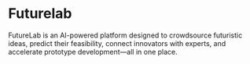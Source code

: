 # Futurelab
FutureLab is an AI-powered platform designed to crowdsource futuristic ideas, predict their feasibility, connect innovators with experts, and accelerate prototype development—all in one place.
